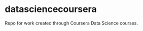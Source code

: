 datasciencecoursera
===================

Repo for work created through Coursera Data Science courses.
